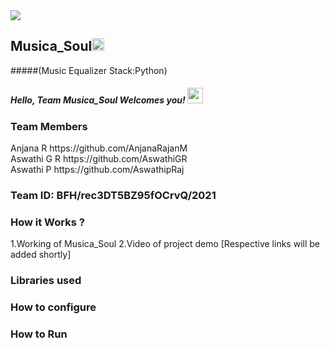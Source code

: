 <img src="https://trello-attachments.s3.amazonaws.com/542e9c6316504d5797afbfb9/542e9c6316504d5797afbfc1/39dee8d993841943b5723510ce663233/Frame_19.png">

## Musica_Soul<img src="https://notion-emojis.s3-us-west-2.amazonaws.com/v0/svg-twitter/1f3b5.svg" width=20px>
#####(Music Equalizer  Stack:Python)
##### Hello, Team Musica_Soul Welcomes you! <img src="https://media.tenor.com/images/b352bb5a70f1aa0346c5cf6def25f6f0/tenor.gif" width="25px" >
### Team Members

<div align="left">Anjana R https://github.com/AnjanaRajanM</div>
<div align="left" >Aswathi G R  https://github.com/AswathiGR</div>    
<div align="left">Aswathi P https://github.com/AswathipRaj</div>
  
### Team ID: BFH/rec3DT5BZ95fOCrvQ/2021
### How it Works ?
1.Working of Musica_Soul
2.Video of project demo
[Respective links will be added shortly]

### Libraries used

### How to configure
### How to Run

